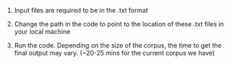 1. Input files are required to be in the .txt format

2. Change the path in the code to point to the location of these .txt files in your local machine

3. Run the code. Depending on the size of the corpus, the time to get the final output may vary. (~20-25 mins for the current corpus we have)
